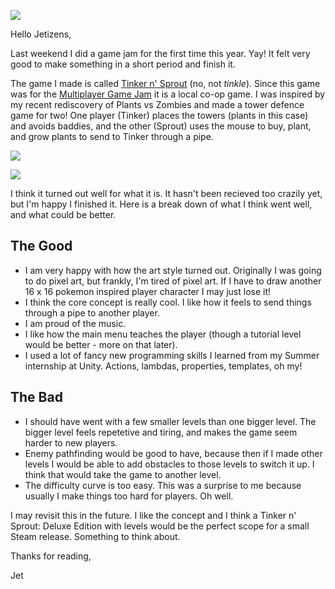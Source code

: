 ![](https://img.itch.zone/aW1nLzk2NzA5OTIucG5n/original/ivjt1n.png)

Hello Jetizens, 

Last weekend I did a game jam for the first time this year. Yay! It felt very good to make something in a short period and finish it. 

The game I made is called [Tinker n' Sprout](https://simonjet.itch.io/tinker-n-sprout) (no, not *tinkle*). Since this game was for the [Multiplayer Game Jam](https://itch.io/jam/multiplayer) it is a local co-op game. I was inspired by my recent rediscovery of Plants vs Zombies and made a tower defence game for two! One player (Tinker) places the towers (plants in this case) and avoids baddies, and the other (Sprout) uses the mouse to buy, plant, and grow plants to send to Tinker through a pipe.

![](https://img.itch.zone/aW1hZ2UvMTY0Mjg3Ni85Njc2NDAyLmdpZg==/347x500/U6sdJj.gif)

![](https://img.itch.zone/aW1hZ2UvMTY0Mjg3Ni85Njc2NDAxLmdpZg==/347x500/Y1tCvC.gif)

I think it turned out well for what it is. It hasn't been recieved too crazily yet, but I'm happy I finished it. Here is a break down of what I think went well, and what could be better.

## The Good

* I am very happy with how the art style turned out. Originally I was going to do pixel art, but frankly, I'm tired of pixel art. If I have to draw another 16 x 16 pokemon inspired player character I may just lose it!
* I think the core concept is really cool. I like how it feels to send things through a pipe to another player.
* I am proud of the music.
* I like how the main menu teaches the player (though a tutorial level would be better - more on that later).
* I used a lot of fancy new programming skills I learned from my Summer internship at Unity. Actions, lambdas, properties, templates, oh my!

## The Bad

* I should have went with a few smaller levels than one bigger level. The bigger level feels repetetive and tiring, and makes the game seem harder to new players.
* Enemy pathfinding would be good to have, because then if I made other levels I would be able to add obstacles to those levels to switch it up. I think that would take the game to another level.
* The difficulty curve is too easy. This was a surprise to me because usually I make things too hard for players. Oh well.

I may revisit this in the future. I like the concept and I think a Tinker n' Sprout: Deluxe Edition with levels would be the perfect scope for a small Steam release. Something to think about.

Thanks for reading,

Jet